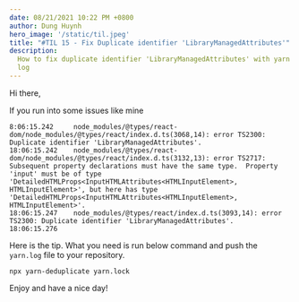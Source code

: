 ```yaml
---
date: 08/21/2021 10:22 PM +0800
author: Dung Huynh
hero_image: '/static/til.jpeg'
title: "#TIL 15 - Fix Duplicate identifier 'LibraryManagedAttributes'"
description:
  How to fix duplicate identifier 'LibraryManagedAttributes' with yarn
  log
---
```


Hi there,

If you run into some issues like mine

```
8:06:15.242  	node_modules/@types/react-dom/node_modules/@types/react/index.d.ts(3068,14): error TS2300: Duplicate identifier 'LibraryManagedAttributes'.
18:06:15.242  	node_modules/@types/react-dom/node_modules/@types/react/index.d.ts(3132,13): error TS2717: Subsequent property declarations must have the same type.  Property 'input' must be of type 'DetailedHTMLProps<InputHTMLAttributes<HTMLInputElement>, HTMLInputElement>', but here has type 'DetailedHTMLProps<InputHTMLAttributes<HTMLInputElement>, HTMLInputElement>'.
18:06:15.247  	node_modules/@types/react/index.d.ts(3093,14): error TS2300: Duplicate identifier 'LibraryManagedAttributes'.
18:06:15.276
```

Here is the tip. What you need is run below command and push the `yarn.log` file to your repository.

    npx yarn-deduplicate yarn.lock

Enjoy and have a nice day!
